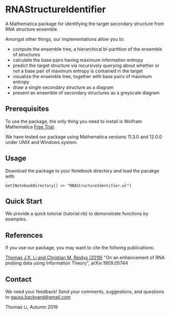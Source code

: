 # RNAStructureIdentifier
A Mathematica package for identifying the target secondary structure from RNA structure ensemble.

Amongst other things, our implementations allow you to:

- compute the ensemble tree, a hierarchical bi-partition of the ensemble of structures
- calculate the base pairs having maximum information entropy
- predict the target structure via recursively querying about whether or not
	a base pair of maximum entropy is contained in the target
- visualize the ensemble tree, together with base pairs of maximum entropy
- draw a single secondary structure as a diagram
- present an ensemble of secondary structures as a greyscale diagram

## Prerequisites

To use the package, the only thing you need to install is Wolfram Mathematica [Free Trial](https://www.wolfram.com/mathematica/trial/).

We have tested our package using Mathematica versions 11.3.0 and 12.0.0 under UNIX and Windows system.

## Usage
Download the package to your Notebook directory and load the pacakge with
```
Get[NotebookDirectory[] <> "RNAStructureIdentifier.wl"]
```

## Quick Start

We provide a quick tutorial (tutorial.nb) to demonstrate functions by examples.


## References

If you use our package, you may want to cite the follwing publications:

[Thomas J.X. Li and Christian M. Reidys (2019)](http://arxiv.org/abs/1909.05744)
"On an enhancement of RNA probing data using Information Theory", arXiv:1909.05744


## Contact

We need your feedback! Send your comments, suggestions, and questions to
gauss.backyard@gmail.com

Thomas Li, Autumn 2019
